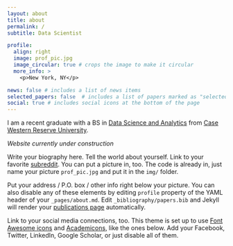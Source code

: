 ```yaml
---
layout: about
title: about
permalink: /
subtitle: Data Scientist

profile:
  align: right
  image: prof_pic.jpg
  image_circular: true # crops the image to make it circular
  more_info: >
    <p>New York, NY</p>

news: false # includes a list of news items
selected_papers: false  # includes a list of papers marked as "selected={true}"
social: true # includes social icons at the bottom of the page
---
```


I am a recent graduate with a BS in [Data Science and Analytics](https://engineering.case.edu/computer-and-data-sciences) from [Case Western Reserve University](https://case.edu/).

_Website currently under construction_

Write your biography here. Tell the world about yourself. Link to your favorite [subreddit](http://reddit.com). You can put a picture in, too. The code is already in, just name your picture `prof_pic.jpg` and put it in the `img/` folder.

Put your address / P.O. box / other info right below your picture. You can also disable any of these elements by editing `profile` property of the YAML header of your `_pages/about.md`. Edit `_bibliography/papers.bib` and Jekyll will render your [publications page](/al-folio/publications/) automatically.

Link to your social media connections, too. This theme is set up to use [Font Awesome icons](https://fontawesome.com/) and [Academicons](https://jpswalsh.github.io/academicons/), like the ones below. Add your Facebook, Twitter, LinkedIn, Google Scholar, or just disable all of them.
